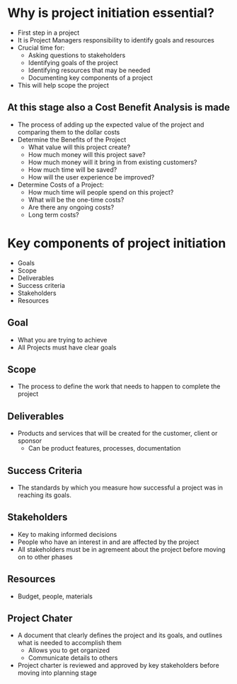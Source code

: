 # Why is project initiation essential?
- First step in a project
- It is Project Managers responsibility to identify goals and resources
- Crucial time for:
  - Asking questions to stakeholders
  - Identifying goals of the project
  - Identifying resources that may be needed
  - Documenting key components of a project
- This will help scope the project

## At this stage also a Cost Benefit Analysis is made
- The process of adding up the expected value of the project and comparing them to the dollar costs
- Determine the Benefits of the Project
  - What value will this project create?
  - How much money will this project save? 
  - How much money will it bring in from existing customers?
  - How much time will be saved?
  - How will the user experience be improved?
- Determine Costs of a Project:
  - How much time will people spend on this project?
  - What will be the one-time costs?
  - Are there any ongoing costs?
  - Long term costs?

# Key components of project initiation
- Goals
- Scope
- Deliverables
- Success criteria
- Stakeholders
- Resources

## Goal
- What you are trying to achieve
- All Projects must have clear goals

## Scope
- The process to define the work that needs to happen to complete the project

## Deliverables
- Products and services that will be created for the customer, client or sponsor
  - Can be product features, processes, documentation

## Success Criteria
- The standards by which you measure how successful a project was in reaching its goals.

## Stakeholders
- Key to making informed decisions
- People who have an interest in and are affected by the project
- All stakeholders must be in agremeent about the project before moving on to other phases

## Resources
- Budget, people, materials

## Project Chater
- A document that clearly defines the project and its goals, and outlines what is needed to accomplish them
  - Allows you to get organized
  - Communicate details to others
- Project charter is reviewed and approved by key stakeholders before moving into planning stage
